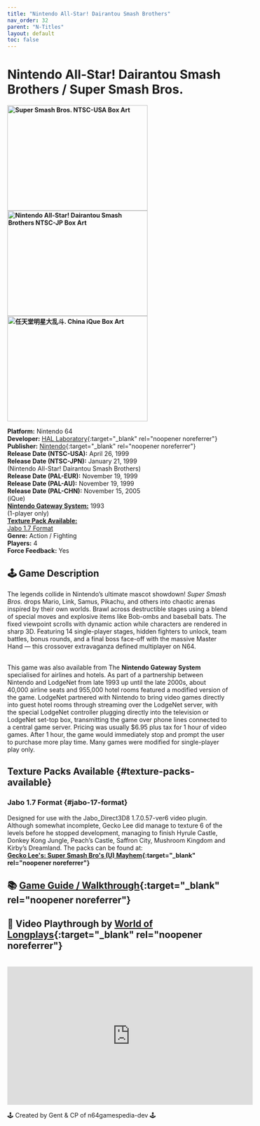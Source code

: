 ```yaml
---
title: "Nintendo All-Star! Dairantou Smash Brothers"
nav_order: 32
parent: "N-Titles"
layout: default
toc: false
---
```


# Nintendo All-Star! Dairantou Smash Brothers / Super Smash Bros.

<b>
<img src="https://images.launchbox-app.com/8ce6bc0a-553c-4af5-8d3d-126c5ae1dc22.jpg" alt="Super Smash Bros. NTSC-USA Box Art" width="320" height="240" />
<img src="https://images.launchbox-app.com/1bbfa9a5-965f-43c0-9bc6-906ef8c8c2b7.jpg" alt="Nintendo All-Star! Dairantou Smash Brothers NTSC-JP Box Art" width="320" height="240" />
<img src="https://images.launchbox-app.com/08d52d96-28fb-45cf-ab8b-b4eb51928a43.png" alt="任天堂明星大乱斗. China iQue Box Art" width="320" height="240" />
</b>

**Platform:** Nintendo 64  
**Developer:** [HAL Laboratory](https://en.wikipedia.org/wiki/HAL_Laboratory){:target="_blank" rel="noopener noreferrer"}  
**Publisher:** [Nintendo](https://en.wikipedia.org/wiki/Nintendo){:target="_blank" rel="noopener noreferrer"}  
**Release Date (NTSC-USA):** April 26, 1999  
**Release Date (NTSC-JPN):** January 21, 1999  
(Nintendo All-Star! Dairantou Smash Brothers)  
**Release Date (PAL-EUR):** November 19, 1999  
**Release Date (PAL-AU):** November 19, 1999  
**Release Date (PAL-CHN):** November 15, 2005  
(iQue)  
[**Nintendo Gateway System:**](#gateway-system) 1993  
(1-player only)  
[**Texture Pack Available:**](#texture-packs-available)<br>
[Jabo 1.7 Format](#jabo-17-format)  
**Genre:** Action / Fighting  
**Players:** 4  
**Force Feedback:** Yes  

## 🕹️ Game Description  
The legends collide in Nintendo’s ultimate mascot showdown! *Super Smash Bros.* drops Mario, Link, Samus, Pikachu, and others into chaotic arenas inspired by their own worlds. Brawl across destructible stages using a blend of special moves and explosive items like Bob-ombs and baseball bats. The fixed viewpoint scrolls with dynamic action while characters are rendered in sharp 3D. Featuring 14 single-player stages, hidden fighters to unlock, team battles, bonus rounds, and a final boss face-off with the massive Master Hand — this crossover extravaganza defined multiplayer on N64.

<a name="gateway-system"></a>  
This game was also available from The **Nintendo Gateway System** specialised for airlines and hotels. As part of a partnership between Nintendo and LodgeNet from late 1993 up until the late 2000s, about 40,000 airline seats and 955,000 hotel rooms featured a modified version of the game. LodgeNet partnered with Nintendo to bring video games directly into guest hotel rooms through streaming over the LodgeNet server, with the special LodgeNet controller plugging directly into the television or LodgeNet set-top box, transmitting the game over phone lines connected to a central game server. Pricing was usually $6.95 plus tax for 1 hour of video games. After 1 hour, the game would immediately stop and prompt the user to purchase more play time. Many games were modified for single-player play only.

## Texture Packs Available {#texture-packs-available}  
### Jabo 1.7 Format {#jabo-17-format}  
Designed for use with the Jabo_Direct3D8 1.7.0.57-ver6 video plugin. Although somewhat incomplete, Gecko Lee did manage to texture 6 of the levels before he stopped development, managing to finish Hyrule Castle, Donkey Kong Jungle, Peach’s Castle, Saffron City, Mushroom Kingdom and Kirby’s Dreamland. The packs can be found at:  
**[Gecko Lee's: Super Smash Bro's (U) Mayhem](https://www.n64textures.com/downloads/jabo-texture-packs/#Gecko%20Lee's:%20Super%20Smash%20Bro's%20Mayhem){:target="_blank" rel="noopener noreferrer"}**

## 📚 [Game Guide / Walkthrough](https://gamefaqs.gamespot.com/n64/198854-super-smash-bros/faqs/3554){:target="_blank" rel="noopener noreferrer"}

## 🎥 Video Playthrough by [World of Longplays](https://www.youtube.com/@recordedamigagames){:target="_blank" rel="noopener noreferrer"}  
<br />  
<iframe width="560" height="315" src="https://www.youtube.com/embed/LbDKMSTp4ZU" title="Super Smash Bros. Longplay" frameborder="0" allowfullscreen></iframe>

🕹️ Created by Gent & CP of n64gamespedia-dev 🕹️  
<!-- Vault Format: n64gamespedia-dev -->  
<!-- Protocol Source: _vault-specs/format-protocol.md -->
